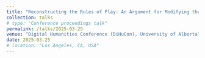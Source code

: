 ```yaml
---
title: "Reconstructing the Rules of Play: An Argument for Modifying the *New York Times’* Spelling Bee"
collection: talks
# type: "Conference proceedings talk"
permalink: /talks/2025-03-25
venue: "Digital Humanities Conference (DiHuCon), University of Alberta"
date: 2025-03-25
# location: "Los Angeles, CA, USA"
---
```



